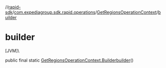 //[rapid-sdk](../../../index.md)/[com.expediagroup.sdk.rapid.operations](../index.md)/[GetRegionsOperationContext](index.md)/[builder](builder.md)

# builder

[JVM]\

public final static [GetRegionsOperationContext.Builder](-builder/index.md)[builder](builder.md)()
